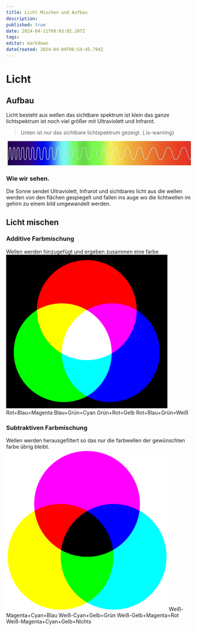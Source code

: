 ```yaml
---
title: Licht Mischen und Aufbau
description: 
published: true
date: 2024-04-11T09:03:02.107Z
tags: 
editor: markdown
dateCreated: 2024-04-09T06:54:45.794Z
---
```


# Licht
## Aufbau
Licht besteht aus wellen das sichtbare spektrum ist klein das ganze lichtspektrum ist noch viel größer mit Ultraviolett und Infrarot.

> Unten ist nur das sichtbare lichtspektrum gezeigt.
{.is-warning}

![lichtspektrum.jpeg](/licht/lichtspektrum.jpeg)

### Wie wir sehen.
Die Sonne sendet Ultraviolett, Infrarot und sichtbares licht aus die wellen werden von den flächen gespiegelt und fallen ins auge wo die lichtwellen im gehirn zu einem bild umgewandelt werden.

## Licht mischen
### Additive Farbmischung
Wellen werden hinzugefügt und ergeben zusammen eine farbe
![additive_farbmischung.png](/licht/additive_farbmischung.png)
Rot+Blau=Magenta
Blau+Grün=Cyan
Grün+Rot=Gelb
Rot+Blau+Grün=Weiß
### Subtraktiven Farbmischung
Wellen werden herausgefiltert so das nur die farbwellen der gewünschten farbe übrig bleibt.
![subtraktive_farbmischung.png](/licht/subtraktive_farbmischung.png)
Weiß-Magenta+Cyan=Blau
Weiß-Cyan+Gelb=Grün
Weiß-Gelb+Magenta=Rot
Weiß-Magenta+Cyan+Gelb=Nichts